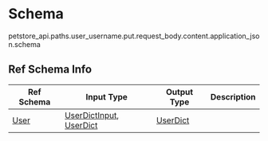 # Schema
petstore_api.paths.user_username.put.request_body.content.application_json.schema

## Ref Schema Info
Ref Schema | Input Type | Output Type | Description
---------- | ---------- | ----------- | ------------
[User](user.md) | [UserDictInput](#userdictinput), [UserDict](#userdict) | [UserDict](#userdict) |
